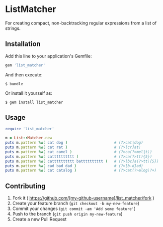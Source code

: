 # ListMatcher

For creating compact, non-backtracking regular expressions from a list of strings.

## Installation

Add this line to your application's Gemfile:

```ruby
gem 'list_matcher'
```

And then execute:

    $ bundle

Or install it yourself as:

    $ gem install list_matcher

## Usage

```ruby
require 'list_matcher'

m = List::Matcher.new
puts m.pattern %w( cat dog )                     # (?>cat|dog)
puts m.pattern %w( cat rat )                     # (?>[cr]at)
puts m.pattern %w( cat camel )                   # (?>ca(?>mel|t))
puts m.pattern %w( catttttttttt )                # (?>ca(?>tt){5})
puts m.pattern %w( catttttttttt batttttttttt )   # (?>[bc]a(?>tt){5})
puts m.pattern %w( cad bad dad )                 # (?>[b-d]ad)
puts m.pattern %w( cat catalog )                 # (?>cat(?>alog)?+)
```

## Contributing

1. Fork it ( https://github.com/[my-github-username]/list_matcher/fork )
2. Create your feature branch (`git checkout -b my-new-feature`)
3. Commit your changes (`git commit -am 'Add some feature'`)
4. Push to the branch (`git push origin my-new-feature`)
5. Create a new Pull Request

